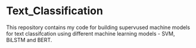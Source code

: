 # Text_Classification

This repository contains my code for building supervused machine models for text classifcation using different machine learning models - SVM, BiLSTM and BERT. 
